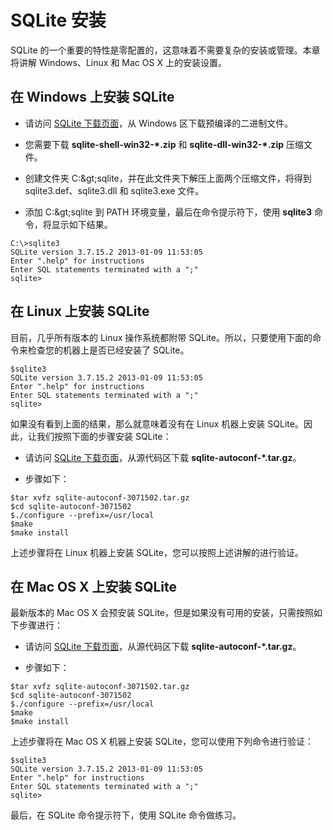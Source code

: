 
# SQLite 安装

SQLite 的一个重要的特性是零配置的，这意味着不需要复杂的安装或管理。本章将讲解 Windows、Linux 和 Mac OS X 上的安装设置。

## 在 Windows 上安装 SQLite

*   请访问 [SQLite 下载页面](//www.sqlite.org/download.html)，从 Windows 区下载预编译的二进制文件。

*   您需要下载 **sqlite-shell-win32-*.zip** 和 **sqlite-dll-win32-*.zip** 压缩文件。

*   创建文件夹 C:\&gt;sqlite，并在此文件夹下解压上面两个压缩文件，将得到 sqlite3.def、sqlite3.dll 和 sqlite3.exe 文件。

*   添加 C:\&gt;sqlite 到 PATH 环境变量，最后在命令提示符下，使用 **sqlite3** 命令，将显示如下结果。

```
C:\>sqlite3
SQLite version 3.7.15.2 2013-01-09 11:53:05
Enter ".help" for instructions
Enter SQL statements terminated with a ";"
sqlite>

```

## 在 Linux 上安装 SQLite

目前，几乎所有版本的 Linux 操作系统都附带 SQLite。所以，只要使用下面的命令来检查您的机器上是否已经安装了 SQLite。

```
$sqlite3
SQLite version 3.7.15.2 2013-01-09 11:53:05
Enter ".help" for instructions
Enter SQL statements terminated with a ";"
sqlite>

```

如果没有看到上面的结果，那么就意味着没有在 Linux 机器上安装 SQLite。因此，让我们按照下面的步骤安装 SQLite：

*   请访问 [SQLite 下载页面](//www.sqlite.org/download.html)，从源代码区下载 **sqlite-autoconf-*.tar.gz**。

*   步骤如下：

```
$tar xvfz sqlite-autoconf-3071502.tar.gz
$cd sqlite-autoconf-3071502
$./configure --prefix=/usr/local
$make
$make install

```

上述步骤将在 Linux 机器上安装 SQLite，您可以按照上述讲解的进行验证。

## 在 Mac OS X 上安装 SQLite

最新版本的 Mac OS X 会预安装 SQLite，但是如果没有可用的安装，只需按照如下步骤进行：

*   请访问 [SQLite 下载页面](//www.sqlite.org/download.html)，从源代码区下载 **sqlite-autoconf-*.tar.gz**。

*   步骤如下：

```
$tar xvfz sqlite-autoconf-3071502.tar.gz
$cd sqlite-autoconf-3071502
$./configure --prefix=/usr/local
$make
$make install

```

上述步骤将在 Mac OS X 机器上安装 SQLite，您可以使用下列命令进行验证：

```
$sqlite3
SQLite version 3.7.15.2 2013-01-09 11:53:05
Enter ".help" for instructions
Enter SQL statements terminated with a ";"
sqlite>

```

最后，在 SQLite 命令提示符下，使用 SQLite 命令做练习。


